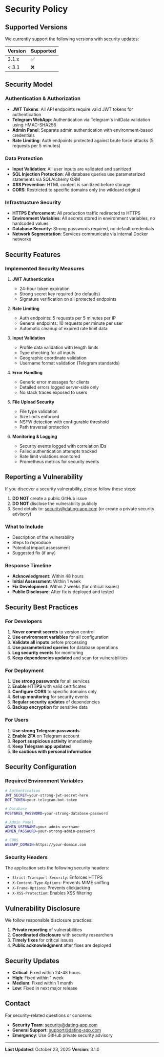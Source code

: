 # Security Policy

## Supported Versions

We currently support the following versions with security updates:

| Version | Supported          |
| ------- | ------------------ |
| 3.1.x   | :white_check_mark: |
| < 3.1   | :x:                |

## Security Model

### Authentication & Authorization

- **JWT Tokens**: All API endpoints require valid JWT tokens for authentication
- **Telegram WebApp**: Authentication via Telegram's initData validation using HMAC-SHA256
- **Admin Panel**: Separate admin authentication with environment-based credentials
- **Rate Limiting**: Auth endpoints protected against brute force attacks (5 requests per 5 minutes)

### Data Protection

- **Input Validation**: All user inputs are validated and sanitized
- **SQL Injection Protection**: All database queries use parameterized statements via SQLAlchemy ORM
- **XSS Prevention**: HTML content is sanitized before storage
- **CORS**: Restricted to specific domains only (no wildcard origins)

### Infrastructure Security

- **HTTPS Enforcement**: All production traffic redirected to HTTPS
- **Environment Variables**: All secrets stored in environment variables, no hardcoded values
- **Database Security**: Strong passwords required, no default credentials
- **Network Segmentation**: Services communicate via internal Docker networks

## Security Features

### Implemented Security Measures

1. **JWT Authentication**
   - 24-hour token expiration
   - Strong secret key required (no defaults)
   - Signature verification on all protected endpoints

2. **Rate Limiting**
   - Auth endpoints: 5 requests per 5 minutes per IP
   - General endpoints: 10 requests per minute per user
   - Automatic cleanup of expired rate limit data

3. **Input Validation**
   - Profile data validation with length limits
   - Type checking for all inputs
   - Geographic coordinate validation
   - Username format validation (Telegram standards)

4. **Error Handling**
   - Generic error messages for clients
   - Detailed errors logged server-side only
   - No stack traces exposed to users

5. **File Upload Security**
   - File type validation
   - Size limits enforced
   - NSFW detection with configurable threshold
   - Path traversal protection

6. **Monitoring & Logging**
   - Security events logged with correlation IDs
   - Failed authentication attempts tracked
   - Rate limit violations monitored
   - Prometheus metrics for security events

## Reporting a Vulnerability

If you discover a security vulnerability, please follow these steps:

1. **DO NOT** create a public GitHub issue
2. **DO NOT** disclose the vulnerability publicly
3. Send details to: security@dating-app.com (or create a private security advisory)

### What to Include

- Description of the vulnerability
- Steps to reproduce
- Potential impact assessment
- Suggested fix (if any)

### Response Timeline

- **Acknowledgment**: Within 48 hours
- **Initial Assessment**: Within 1 week
- **Fix Development**: Within 2 weeks (for critical issues)
- **Public Disclosure**: After fix is deployed and tested

## Security Best Practices

### For Developers

1. **Never commit secrets** to version control
2. **Use environment variables** for all configuration
3. **Validate all inputs** before processing
4. **Use parameterized queries** for database operations
5. **Log security events** for monitoring
6. **Keep dependencies updated** and scan for vulnerabilities

### For Deployment

1. **Use strong passwords** for all services
2. **Enable HTTPS** with valid certificates
3. **Configure CORS** to specific domains only
4. **Set up monitoring** for security events
5. **Regular security updates** of dependencies
6. **Backup encryption** for sensitive data

### For Users

1. **Use strong Telegram passwords**
2. **Enable 2FA** on Telegram account
3. **Report suspicious activity** immediately
4. **Keep Telegram app updated**
5. **Be cautious with personal information**

## Security Configuration

### Required Environment Variables

```bash
# Authentication
JWT_SECRET=your-strong-jwt-secret-here
BOT_TOKEN=your-telegram-bot-token

# Database
POSTGRES_PASSWORD=your-strong-database-password

# Admin Panel
ADMIN_USERNAME=your-admin-username
ADMIN_PASSWORD=your-strong-admin-password

# CORS
WEBAPP_DOMAIN=https://your-domain.com
```

### Security Headers

The application sets the following security headers:

- `Strict-Transport-Security`: Enforces HTTPS
- `X-Content-Type-Options`: Prevents MIME sniffing
- `X-Frame-Options`: Prevents clickjacking
- `X-XSS-Protection`: Enables XSS filtering

## Vulnerability Disclosure

We follow responsible disclosure practices:

1. **Private reporting** of vulnerabilities
2. **Coordinated disclosure** with security researchers
3. **Timely fixes** for critical issues
4. **Public acknowledgment** after fixes are deployed

## Security Updates

- **Critical**: Fixed within 24-48 hours
- **High**: Fixed within 1 week
- **Medium**: Fixed within 1 month
- **Low**: Fixed in next major release

## Contact

For security-related questions or concerns:

- **Security Team**: security@dating-app.com
- **General Support**: support@dating-app.com
- **Emergency**: Use GitHub private security advisory

---

**Last Updated**: October 23, 2025
**Version**: 3.1.0

